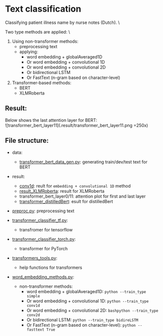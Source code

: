 # Text classification

Classifying patient illness name by nurse notes (Dutch). \

Two type methods are applied: \
1. Using non-transformer methods:
   - preprocessing text
   - applying:
     - word embedding + globalAveraged1D
     - Or word embedding + convolutional 1D
     - Or word embedding + convolutional 2D
     - Or bidirectional LSTM
     - Or FastText (n-gram based on character-level)
2. Transformer-based methods:
   - BERT
   - XLMRoberta

## Result:
Below shows the last attention layer for BERT:\
![transformer_bert_layer11](.result/transformer_bert_layer11.png =250x)

## File structure:
- data:
  - [transformer_bert_data_gen.py](data/transformer_bert_data_gen.py): generating train/dev/test text for BERT
- result:
  - [conv1d](result/conv1d): reult for `embedding + convolutional 1D` method
  - [result_XLMRoberta](result/result_XLMRoberta): result for XLMRoberta
  - transformer_bert_layer0/11: attention plot for first and last layer
  - [transformer_distilledBert](result/transformer_distilledBert): esult for distilledBert

- [preproc.py](preproc.py): preprocessing text
- [transformer_classifier_tf.py](transformer_classifier_tf.py):
  - transfromer for tensorflow
- [transformer_classifier_torch.py](transformer_classifier_torch.py):
  - transformer for PyTorch
- [transformers_tools.py](transformers_tools.py):
  - help functions for transformers
- [word_embedding_methods.py](word_embedding_methods.py):
  -  non-transformer methods:
     - word embedding + globalAveraged1D: `python --train_type simple`
     - Or word embedding + convolutional 1D: `python --train_type conv1d`
     - Or word embedding + convolutional 2D: `bashpython --train_type conv2d`
     - Or bidirectional LSTM: `python --train_type bidireLSTM`
     - Or FastText (n-gram based on character-level): `python --fasttext True`



